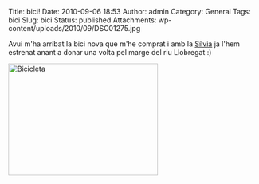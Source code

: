 Title: bici!
Date: 2010-09-06 18:53
Author: admin
Category: General
Tags: bici
Slug: bici
Status: published
Attachments: wp-content/uploads/2010/09/DSC01275.jpg

Avui m'ha arribat la bici nova que m'he comprat i amb la [Sílvia](http://silvia.badall.net "Bloc de la Sílvia") ja l'hem estrenat anant a donar una volta pel marge del riu Llobregat :)

[<img src="http://gil.badall.net/wp-content/uploads/2010/09/DSC01275-300x225.jpg" title="Bicicleta" class="aligncenter size-medium wp-image-999" width="300" height="225" />]({static}wp-content/uploads/2010/09/DSC01275.jpg)
